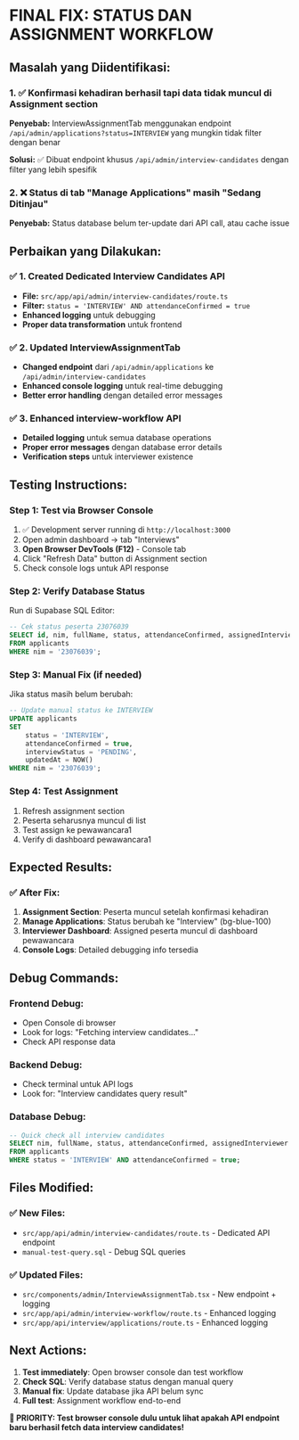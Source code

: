 # FINAL FIX: STATUS DAN ASSIGNMENT WORKFLOW

## Masalah yang Diidentifikasi:

### 1. ✅ Konfirmasi kehadiran berhasil tapi data tidak muncul di Assignment section

**Penyebab:** InterviewAssignmentTab menggunakan endpoint `/api/admin/applications?status=INTERVIEW` yang mungkin tidak filter dengan benar

**Solusi:** ✅ Dibuat endpoint khusus `/api/admin/interview-candidates` dengan filter yang lebih spesifik

### 2. ❌ Status di tab "Manage Applications" masih "Sedang Ditinjau"

**Penyebab:** Status database belum ter-update dari API call, atau cache issue

## Perbaikan yang Dilakukan:

### ✅ 1. Created Dedicated Interview Candidates API

- **File:** `src/app/api/admin/interview-candidates/route.ts`
- **Filter:** `status = 'INTERVIEW' AND attendanceConfirmed = true`
- **Enhanced logging** untuk debugging
- **Proper data transformation** untuk frontend

### ✅ 2. Updated InterviewAssignmentTab

- **Changed endpoint** dari `/api/admin/applications` ke `/api/admin/interview-candidates`
- **Enhanced console logging** untuk real-time debugging
- **Better error handling** dengan detailed error messages

### ✅ 3. Enhanced interview-workflow API

- **Detailed logging** untuk semua database operations
- **Proper error messages** dengan database error details
- **Verification steps** untuk interviewer existence

## Testing Instructions:

### Step 1: Test via Browser Console

1. ✅ Development server running di `http://localhost:3000`
2. Open admin dashboard → tab "Interviews"
3. **Open Browser DevTools (F12)** - Console tab
4. Click "Refresh Data" button di Assignment section
5. Check console logs untuk API response

### Step 2: Verify Database Status

Run di Supabase SQL Editor:

```sql
-- Cek status peserta 23076039
SELECT id, nim, fullName, status, attendanceConfirmed, assignedInterviewer, interviewStatus, updatedAt
FROM applicants
WHERE nim = '23076039';
```

### Step 3: Manual Fix (if needed)

Jika status masih belum berubah:

```sql
-- Update manual status ke INTERVIEW
UPDATE applicants
SET
    status = 'INTERVIEW',
    attendanceConfirmed = true,
    interviewStatus = 'PENDING',
    updatedAt = NOW()
WHERE nim = '23076039';
```

### Step 4: Test Assignment

1. Refresh assignment section
2. Peserta seharusnya muncul di list
3. Test assign ke pewawancara1
4. Verify di dashboard pewawancara1

## Expected Results:

### ✅ After Fix:

1. **Assignment Section**: Peserta muncul setelah konfirmasi kehadiran
2. **Manage Applications**: Status berubah ke "Interview" (bg-blue-100)
3. **Interviewer Dashboard**: Assigned peserta muncul di dashboard pewawancara
4. **Console Logs**: Detailed debugging info tersedia

## Debug Commands:

### Frontend Debug:

- Open Console di browser
- Look for logs: "Fetching interview candidates..."
- Check API response data

### Backend Debug:

- Check terminal untuk API logs
- Look for: "Interview candidates query result"

### Database Debug:

```sql
-- Quick check all interview candidates
SELECT nim, fullName, status, attendanceConfirmed, assignedInterviewer
FROM applicants
WHERE status = 'INTERVIEW' AND attendanceConfirmed = true;
```

## Files Modified:

### ✅ New Files:

- `src/app/api/admin/interview-candidates/route.ts` - Dedicated API endpoint
- `manual-test-query.sql` - Debug SQL queries

### ✅ Updated Files:

- `src/components/admin/InterviewAssignmentTab.tsx` - New endpoint + logging
- `src/app/api/admin/interview-workflow/route.ts` - Enhanced logging
- `src/app/api/interview/applications/route.ts` - Enhanced logging

## Next Actions:

1. **Test immediately**: Open browser console dan test workflow
2. **Check SQL**: Verify database status dengan manual query
3. **Manual fix**: Update database jika API belum sync
4. **Full test**: Assignment workflow end-to-end

**🎯 PRIORITY: Test browser console dulu untuk lihat apakah API endpoint baru berhasil fetch data interview candidates!**
